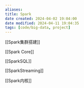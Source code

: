 ```yaml
---
aliases: 
title: Spark
date created: 2024-04-02 19:04:00
date modified: 2024-04-11 19:04:35
tags: [code/big-data, project]
---
```

[[Spark集群搭建]]

[[Spark Core]]

[[SparkSQL]]

[[SparkStreaming]]

[[Spark内核]]
